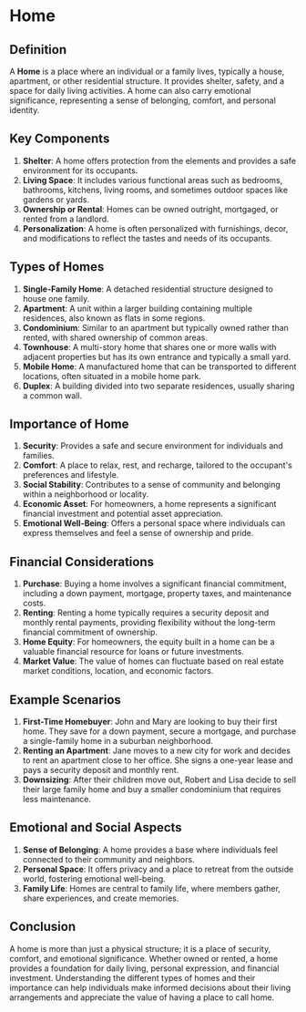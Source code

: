 # Home

## Definition
A **Home** is a place where an individual or a family lives, typically a house, apartment, or other residential structure. It provides shelter, safety, and a space for daily living activities. A home can also carry emotional significance, representing a sense of belonging, comfort, and personal identity.

## Key Components
1. **Shelter**: A home offers protection from the elements and provides a safe environment for its occupants.
2. **Living Space**: It includes various functional areas such as bedrooms, bathrooms, kitchens, living rooms, and sometimes outdoor spaces like gardens or yards.
3. **Ownership or Rental**: Homes can be owned outright, mortgaged, or rented from a landlord.
4. **Personalization**: A home is often personalized with furnishings, decor, and modifications to reflect the tastes and needs of its occupants.

## Types of Homes
1. **Single-Family Home**: A detached residential structure designed to house one family.
2. **Apartment**: A unit within a larger building containing multiple residences, also known as flats in some regions.
3. **Condominium**: Similar to an apartment but typically owned rather than rented, with shared ownership of common areas.
4. **Townhouse**: A multi-story home that shares one or more walls with adjacent properties but has its own entrance and typically a small yard.
5. **Mobile Home**: A manufactured home that can be transported to different locations, often situated in a mobile home park.
6. **Duplex**: A building divided into two separate residences, usually sharing a common wall.

## Importance of Home
1. **Security**: Provides a safe and secure environment for individuals and families.
2. **Comfort**: A place to relax, rest, and recharge, tailored to the occupant's preferences and lifestyle.
3. **Social Stability**: Contributes to a sense of community and belonging within a neighborhood or locality.
4. **Economic Asset**: For homeowners, a home represents a significant financial investment and potential asset appreciation.
5. **Emotional Well-Being**: Offers a personal space where individuals can express themselves and feel a sense of ownership and pride.

## Financial Considerations
1. **Purchase**: Buying a home involves a significant financial commitment, including a down payment, mortgage, property taxes, and maintenance costs.
2. **Renting**: Renting a home typically requires a security deposit and monthly rental payments, providing flexibility without the long-term financial commitment of ownership.
3. **Home Equity**: For homeowners, the equity built in a home can be a valuable financial resource for loans or future investments.
4. **Market Value**: The value of homes can fluctuate based on real estate market conditions, location, and economic factors.

## Example Scenarios
1. **First-Time Homebuyer**: John and Mary are looking to buy their first home. They save for a down payment, secure a mortgage, and purchase a single-family home in a suburban neighborhood.
2. **Renting an Apartment**: Jane moves to a new city for work and decides to rent an apartment close to her office. She signs a one-year lease and pays a security deposit and monthly rent.
3. **Downsizing**: After their children move out, Robert and Lisa decide to sell their large family home and buy a smaller condominium that requires less maintenance.

## Emotional and Social Aspects
1. **Sense of Belonging**: A home provides a base where individuals feel connected to their community and neighbors.
2. **Personal Space**: It offers privacy and a place to retreat from the outside world, fostering emotional well-being.
3. **Family Life**: Homes are central to family life, where members gather, share experiences, and create memories.

## Conclusion
A home is more than just a physical structure; it is a place of security, comfort, and emotional significance. Whether owned or rented, a home provides a foundation for daily living, personal expression, and financial investment. Understanding the different types of homes and their importance can help individuals make informed decisions about their living arrangements and appreciate the value of having a place to call home.

